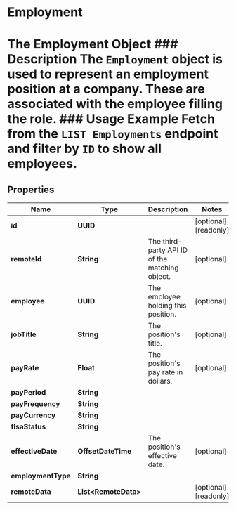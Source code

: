 

# Employment

# The Employment Object ### Description The `Employment` object is used to represent an employment position at a company. These are associated with the employee filling the role.  ### Usage Example Fetch from the `LIST Employments` endpoint and filter by `ID` to show all employees.

## Properties

Name | Type | Description | Notes
------------ | ------------- | ------------- | -------------
**id** | **UUID** |  |  [optional] [readonly]
**remoteId** | **String** | The third-party API ID of the matching object. |  [optional]
**employee** | **UUID** | The employee holding this position. |  [optional]
**jobTitle** | **String** | The position&#39;s title. |  [optional]
**payRate** | **Float** | The position&#39;s pay rate in dollars. |  [optional]
**payPeriod** | **String** |  | 
**payFrequency** | **String** |  | 
**payCurrency** | **String** |  | 
**flsaStatus** | **String** |  | 
**effectiveDate** | **OffsetDateTime** | The position&#39;s effective date. |  [optional]
**employmentType** | **String** |  | 
**remoteData** | [**List&lt;RemoteData&gt;**](RemoteData.md) |  |  [optional] [readonly]



